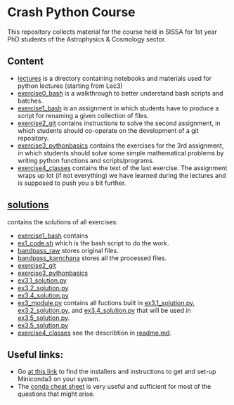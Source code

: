 # Crash Python Course

This repository collects material for the course held in SISSA for 1st year PhD students of the Astrophysics & Cosmology sector.

## Content

- [lectures](lectures) is a directory containing notebooks and materials used for python lectures (starting from Lec3)
- [exercise0_bash](exercise0_bash) is a walkthrough to better understand bash scripts and batches.
- [exercise1_bash](exercise1_bash) is an assignment in which students have to produce a script for renaming a given collection of files.
- [exercise2_git](exercise2_git) contains instructions to solve the second assignment, in which students should co-operate on the development of a git repository.
- [exercise3_pythonbasics](exercise3_pythonbasics) contains the exercises for the 3rd assignment, in which students should solve some simple mathematical problems by writing python functions and scripts/programs.
- [exercise4_classes](exercise4_classes) contains the text of the last exercise. The assignment wraps up lot (if not everything) we have learned during the lectures and is supposed to push you a bit further.

## [solutions](solutions)
contains the solutions of all exercises:
- [exercise1_bash](solutions/ex1) contains
 - [ex1_code.sh](solutions/ex1/ex1_code.sh) which is the bash script to do the work.
 - [bandpass_raw](solutions/ex1/bandpass_raw) stores original files.
 - [bandpass_karnchana](solutions/ex1/bandpass_karnchana) stores all the processed files.
- [exercise2_git](https://github.com/imargh/collaborative_project/branches)
- [exercise3_pythonbasics](solutions/ex3)
 - [ex3.1_solution.py](solutions/ex3/ex3.1_solution.py)
 - [ex3.2_solution.py](solutions/ex3/ex3.2_solution.py)
 - [ex3.4_solution.py](solutions/ex3/ex3.4_solution.py)
 - [ex3_module.py](solutions/ex3/ex3_module.py) contains all fuctions built in [ex3.1_solution.py](solutions/ex3/ex3.1_solution.py), [ex3.2_solution.py](solutions/ex3/ex3.2_solution.py), and [ex3.4_solution.py](solutions/ex3/ex3.1_solution.py) that will be used in [ex3.5_solution.py](solutions/ex3/ex3.5_solution.py).
 - [ex3.5_solution.py](solutions/ex3/ex3.5_solution.py)
- [exercise4_classes](solutions/ex4) see the describtion in [readme.md](solutions/ex4/readme.md).

## Useful links:

- Go [at this link](https://docs.conda.io/projects/miniconda/en/latest/) to find the installers and instructions to get and set-up Miniconda3 on your system.
- The [conda cheat sheet](https://docs.conda.io/projects/conda/en/latest/_downloads/843d9e0198f2a193a3484886fa28163c/conda-cheatsheet.pdf) is very useful and sufficient for most of the questions that might arise. 
